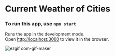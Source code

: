 # Current Weather of Cities

### To run this app, use `npm start`

Runs the app in the development mode.\
Open [http://localhost:3000](http://localhost:3000) to view it in the browser.

![ezgif com-gif-maker](https://user-images.githubusercontent.com/54853752/136279102-21d1afc0-fc51-4427-9770-19921aeddf80.gif)
